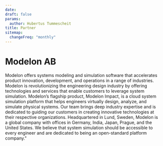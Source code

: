 ```yaml
---
date:
draft: false
params:
  author: Hubertus Tummescheit
title: Partner
sitemap:
  changeFreq: "monthly"
---
```


# Modelon AB

Modelon offers systems modeling and simulation software that accelerates product innovation, development, and operations in a range of industries. Modelon is revolutionizing the engineering design industry by offering technologies and services that enable customers to leverage system simulation. Modelon’s flagship product, Modelon Impact, is a cloud system simulation platform that helps engineers virtually design, analyze, and simulate physical systems. Our team brings deep industry expertise and is dedicated to guiding our customers in creating innovative technologies at their respective organizations. Headquartered in Lund, Sweden, Modelon is a global company with offices in Germany, India, Japan, Prague, and the United States. We believe that system simulation should be accessible to every engineer and are dedicated to being an open-standard platform company."





